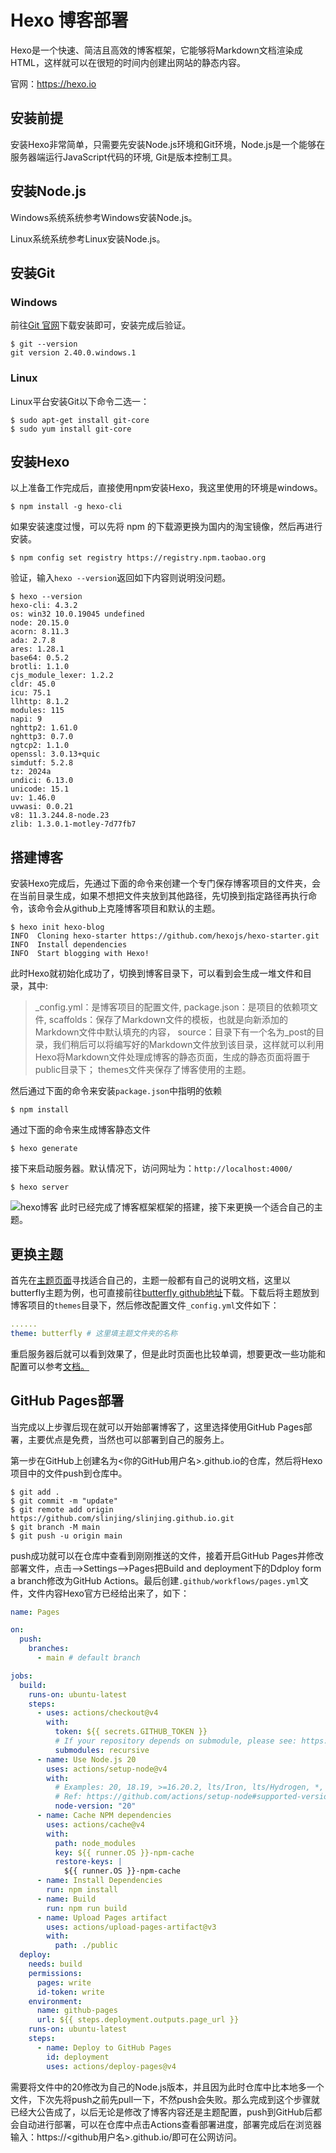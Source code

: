 # Hexo 博客部署
Hexo是一个快速、简洁且高效的博客框架，它能够将Markdown文档渲染成HTML，这样就可以在很短的时间内创建出网站的静态内容。

官网：https://hexo.io

## 安装前提
安装Hexo非常简单，只需要先安装Node.js环境和Git环境，Node.js是一个能够在服务器端运行JavaScript代码的环境, Git是版本控制工具。

## 安装Node.js
Windows系统系统参考Windows安装Node.js。

Linux系统系统参考Linux安装Node.js。


## 安装Git
### Windows
前往[Git 官网](https://git-scm.com/)下载安装即可，安装完成后验证。
```shell
$ git --version
git version 2.40.0.windows.1
```
### Linux
Linux平台安装Git以下命令二选一：
```shell
$ sudo apt-get install git-core 
$ sudo yum install git-core 
```

## 安装Hexo
以上准备工作完成后，直接使用npm安装Hexo，我这里使用的环境是windows。
```shell
$ npm install -g hexo-cli
```
如果安装速度过慢，可以先将 npm 的下载源更换为国内的淘宝镜像，然后再进行安装。
```shell
$ npm config set registry https://registry.npm.taobao.org
```
验证，输入`hexo --version`返回如下内容则说明没问题。
```shell
$ hexo --version
hexo-cli: 4.3.2
os: win32 10.0.19045 undefined
node: 20.15.0
acorn: 8.11.3
ada: 2.7.8
ares: 1.28.1
base64: 0.5.2
brotli: 1.1.0
cjs_module_lexer: 1.2.2
cldr: 45.0
icu: 75.1
llhttp: 8.1.2
modules: 115
napi: 9
nghttp2: 1.61.0
nghttp3: 0.7.0
ngtcp2: 1.1.0
openssl: 3.0.13+quic
simdutf: 5.2.8
tz: 2024a
undici: 6.13.0
unicode: 15.1
uv: 1.46.0
uvwasi: 0.0.21
v8: 11.3.244.8-node.23
zlib: 1.3.0.1-motley-7d77fb7
```

## 搭建博客
安装Hexo完成后，先通过下面的命令来创建一个专门保存博客项目的文件夹，会在当前目录生成，如果不想把文件夹放到其他路径，先切换到指定路径再执行命令，该命令会从github上克隆博客项目和默认的主题。
```shell
$ hexo init hexo-blog
INFO  Cloning hexo-starter https://github.com/hexojs/hexo-starter.git
INFO  Install dependencies
INFO  Start blogging with Hexo!
```
此时Hexo就初始化成功了，切换到博客目录下，可以看到会生成一堆文件和目录，其中:
> _config.yml：是博客项目的配置文件,
package.json：是项目的依赖项文件,
scaffolds：保存了Markdown文件的模板，也就是向新添加的Markdown文件中默认填充的内容，
source：目录下有一个名为_post的目录，我们稍后可以将编写好的Markdown文件放到该目录，这样就可以利用Hexo将Markdown文件处理成博客的静态页面，生成的静态页面将置于public目录下；
themes文件夹保存了博客使用的主题。

然后通过下面的命令来安装`package.json`中指明的依赖
```shell
$ npm install
```
通过下面的命令来生成博客静态文件
```shell
$ hexo generate
```
接下来启动服务器。默认情况下，访问网址为：`http://localhost:4000/`
```shell
$ hexo server
```
![hexo博客](/hexo.png)
此时已经完成了博客框架框架的搭建，接下来更换一个适合自己的主题。

## 更换主题
首先在[主题页面](https://hexo.io/themes/)寻找适合自己的，主题一般都有自己的说明文档，这里以butterfly主题为例，也可直接前往[butterfly github地址](https://github.com/jerryc127/hexo-theme-butterfly)下载。下载后将主题放到博客项目的`themes`目录下，然后修改配置文件`_config.yml`文件如下：
```yaml
......
theme: butterfly # 这里填主题文件夹的名称
```
重启服务器后就可以看到效果了，但是此时页面也比较单调，想要更改一些功能和配置可以参考[文档。](https://butterfly.js.org/categories/Docs%E6%96%87%E6%AA%94/)

## GitHub Pages部署

当完成以上步骤后现在就可以开始部署博客了，这里选择使用GitHub Pages部署，主要优点是免费，当然也可以部署到自己的服务上。

第一步在GitHub上创建名为<你的GitHub用户名>.github.io的仓库，然后将Hexo项目中的文件push到仓库中。
```shell
$ git add .
$ git commit -m "update"
$ git remote add origin https://github.com/slinjing/slinjing.github.io.git
$ git branch -M main
$ git push -u origin main
```


push成功就可以在仓库中查看到刚刚推送的文件，接着开启GitHub Pages并修改部署文件，点击-->Settings-->Pages把Build and deployment下的Ddploy form a branch修改为GitHub Actions。最后创建`.github/workflows/pages.yml`文件，文件内容Hexo官方已经给出来了，如下：
```yaml
name: Pages

on:
  push:
    branches:
      - main # default branch

jobs:
  build:
    runs-on: ubuntu-latest
    steps:
      - uses: actions/checkout@v4
        with:
          token: ${{ secrets.GITHUB_TOKEN }}
          # If your repository depends on submodule, please see: https://github.com/actions/checkout
          submodules: recursive
      - name: Use Node.js 20
        uses: actions/setup-node@v4
        with:
          # Examples: 20, 18.19, >=16.20.2, lts/Iron, lts/Hydrogen, *, latest, current, node
          # Ref: https://github.com/actions/setup-node#supported-version-syntax
          node-version: "20"
      - name: Cache NPM dependencies
        uses: actions/cache@v4
        with:
          path: node_modules
          key: ${{ runner.OS }}-npm-cache
          restore-keys: |
            ${{ runner.OS }}-npm-cache
      - name: Install Dependencies
        run: npm install
      - name: Build
        run: npm run build
      - name: Upload Pages artifact
        uses: actions/upload-pages-artifact@v3
        with:
          path: ./public
  deploy:
    needs: build
    permissions:
      pages: write
      id-token: write
    environment:
      name: github-pages
      url: ${{ steps.deployment.outputs.page_url }}
    runs-on: ubuntu-latest
    steps:
      - name: Deploy to GitHub Pages
        id: deployment
        uses: actions/deploy-pages@v4
```
需要将文件中的20修改为自己的Node.js版本，并且因为此时仓库中比本地多一个文件，下次先将push之前先pull一下，不然push会失败。那么完成到这个步骤就已经大公告成了，以后无论是修改了博客内容还是主题配置，push到GitHub后都会自动进行部署，可以在仓库中点击Actions查看部署进度，部署完成后在浏览器输入：https://<github用户名>.github.io/即可在公网访问。